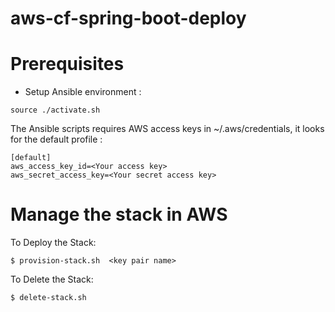 # aws-cf-spring-boot-deploy


# Prerequisites

* Setup Ansible environment :
```
source ./activate.sh
```

The Ansible scripts requires AWS access keys in ~/.aws/credentials, it looks for the default profile :
```
[default]
aws_access_key_id=<Your access key>
aws_secret_access_key=<Your secret access key>
```


# Manage the stack in AWS

To Deploy the Stack:

```
$ provision-stack.sh  <key pair name>
```

To Delete the Stack:

```
$ delete-stack.sh
```